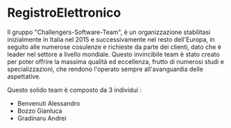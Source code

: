 # RegistroElettronico
Il gruppo "Challengers-Software-Team", è un organizzazione stabilitasi inizialmente in Italia nel 2015 e successivamente nel resto dell'Europa, in seguito alle numerose cosulenze e richieste da parte dei clienti, dato che è leader nel settore a livello mondiale.
Questo invincibile team è stato creato per poter offrire la massima qualità ed eccellenza, frutto di numerosi studi e specializzazioni, che rendono l'operato sempre all'avanguardia delle aspettative.

Questo solido team è composto da 3 individui : 
- Benvenuti Alessandro
- Bozzo Gianluca
- Gradinaru Andrei

